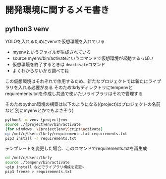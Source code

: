 # 開発環境に関するメモ書き

## python3 venv

YOLOを入れるためにvenvで仮想環境を入れている
- myenvというファイルが生成されている
- source myenv/bin/activateというコマンドで仮想環境が起動するっぽい
- 仮想環境を終了するときは ```deactivate```コマンド
- よくわからないから調べてね

この仮想環境はそれぞれで作用するため、新たなプロジェクトでは新たにライブラリを入れる必要がある
そのためtkrlyディレクトリにtempenvとrequirements.txtを作成し共通で使いたいライブラリはそれで管理する

そのためpython環境の構築は以下のようになる({project}はプロジェクトの名前など 別にmyenvとかでもよさそう)
``` bash
python3 -m venv {project}env
source ./{project}env/bin/activate
(for windows .\{project}env\Script\activate)
cp /mnt/c/Users/tkrly/requirements.txt requirements.txt
pip3 install -r requirements.txt
```

テンプレートを変更した場合、このコマンドでrequirements.txtを再生成
``` bash
cd /mnt/c/Users/tkrly
source ./tempenv/bin/activate
~pip install などでライブラリ構成を変更~
pip3 freeze > requirements.txt
```